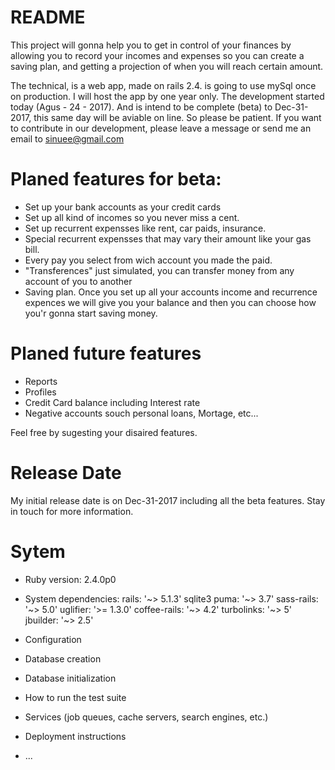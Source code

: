 # README

This project will gonna help you to get in control of your finances by allowing you to record your incomes and expenses so you can create a saving plan, and getting a projection of when you will reach certain amount. 

The technical, is a web app, made on rails 2.4. is going to use mySql once on production. I will host the app by one year only. The development started today (Agus - 24 - 2017). And is intend to be complete (beta) to Dec-31-2017, this same day will be aviable on line. So please be patient. If you want to contribute in our development, please leave a message or send me an email to sinuee@gmail.com

# Planed features for beta: 
* Set up your bank accounts as your credit cards
* Set up all kind of incomes so you never miss a cent.
* Set up recurrent expensses like rent, car paids, insurance.
* Special recurrent expensses that may vary their amount like your gas bill.
* Every pay you select from wich account you made the paid.
* "Transferences" just simulated, you can transfer money from any account of you to another 
* Saving plan. Once you set up all your accounts income and recurrence expences we will give you your balance and then you can choose how you'r gonna start saving money. 

# Planed future features
* Reports
* Profiles
* Credit Card balance including Interest rate
* Negative accounts souch personal loans, Mortage, etc...

Feel free by sugesting your disaired features.

# Release Date
My initial release date is on Dec-31-2017 including all the beta features. Stay in touch for more information. 

# Sytem 

* Ruby version: 2.4.0p0

* System dependencies:
rails: '~> 5.1.3'
sqlite3
puma: '~> 3.7'
sass-rails: '~> 5.0'
uglifier: '>= 1.3.0'
coffee-rails: '~> 4.2'
turbolinks: '~> 5'
jbuilder: '~> 2.5'


* Configuration

* Database creation

* Database initialization

* How to run the test suite

* Services (job queues, cache servers, search engines, etc.)

* Deployment instructions

* ...
